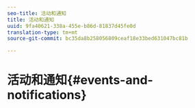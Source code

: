 ```yaml
---
seo-title: 活动和通知
title: 活动和通知
uuid: 9fa40621-338a-455e-b86d-81837d45fe0d
translation-type: tm+mt
source-git-commit: bc35da8b258056809ceaf18e33bed631047bc81b

---
```



# 活动和通知{#events-and-notifications}

